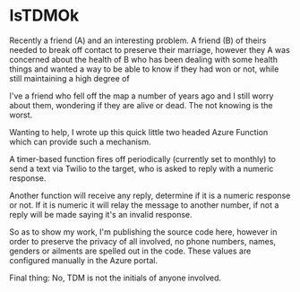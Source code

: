 # IsTDMOk

Recently a friend (A) and an interesting problem. A friend (B) of theirs needed to break off contact to preserve their marriage, however they A was concerned about the health of B who has been dealing with some health things and wanted a way to be able to know if they had won or not, while still maintaining a high degree of 

I've a friend who fell off the map a number of years ago and I still worry about them, wondering if they are alive or dead. The not knowing is the worst.

Wanting to help, I wrote up this quick little two headed Azure Function which can provide such a mechanism.

A timer-based function fires off periodically (currently set to monthly) to send a text via Twilio to the target, who is asked to reply with a numeric response.

Another function will receive any reply, determine if it is a numeric response or not. If it is numeric it will relay the message to another number, if not a reply will be made saying it's an invalid response.

So as to show my work, I'm publishing the source code here, however in order to preserve the privacy of all involved, no phone numbers, names, genders or ailments are spelled out in the code. These values are configured manually in the Azure portal.

Final thing: No, TDM is not the initials of anyone involved.
